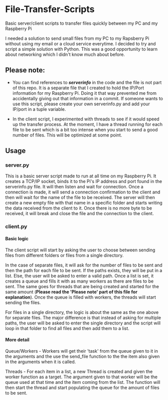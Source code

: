 # File-Transfer-Scripts
Basic server/client scripts to transfer files quickly between my PC and my Raspberry Pi

I needed a solution to send small files from my PC to my Rapsberry Pi without using my email or a cloud service everytime. I decided to try
and script a simple solution with Python. This was a good opportunity to learn about networking which I didn't know much about before.

## Please note:
- You can find references to **_serverinfo_** in the code and the file is not part of this repo. It is a separate file that I created to hold the
IP/Port information for my Raspberry Pi. Doing it that way prevented me from accidentally giving out that information in a commit. If someone
wants to use this script, please create your own serverinfo.py and add your IP/port in a tuple variable.

- In the client script, I experimented with threads to see if it would speed up the transfer process. At the moment, I have a thread running
for each file to be sent which is a bit too intense when you start to send a good number of files. This will be optimized at some point.

## Usage
### server.py
This is a basic server script made to run at all time on my Raspberry Pi. It creates a TCP/IP socket, binds it to the Pi's IP address and port
found in the serverinfo.py file. It will then listen and wait for connection. Once a connection is made, it will send a connection confirmation
to the client and then will wait for the name of the file to be received. The server will then create a new empty file with that name in a specific
folder and starts writing the data received from the client to it. Once there is no more byte to be received, it will break and close the file and 
the connection to the client.

### client.py
#### Basic logic
The client script will start by asking the user to choose between sending files from different folders or files from a single directory.

In the case of separate files, it will ask for the number of files to be sent and then the path for each file to be sent. If the paths exists,
they will be put in a list. Else, the user will be asked to enter a valid path. Once a list is set, it creates a queue and fills it with as many
workers as there are files to be sent. The same goes for threads that are being created and started for the same amount (**Please read the 'Please note'
part of this file for explanation**). Once the queue is filled with workers, the threads will start sending the files.

For files in a single directory, the logic is about the same as the one above for separate files. The major difference is that instead of asking
for multiple paths, the user will be asked to enter the single directory and the script will loop in that folder to find all files and then add
them to a list.

#### More detail
Queue/Workers - Workers will get their 'task' from the queue given to it in the arguments and the use the send_file function to the the item
also given in the arguments when it is called.

Threads - For each item in a list, a new Thread is created and given the worker function as a target. The argument given to that worker will be
the queue used at that time and the item coming from the list. The function will then start the thread and start populating the queue for the
amount of files to be sent.
